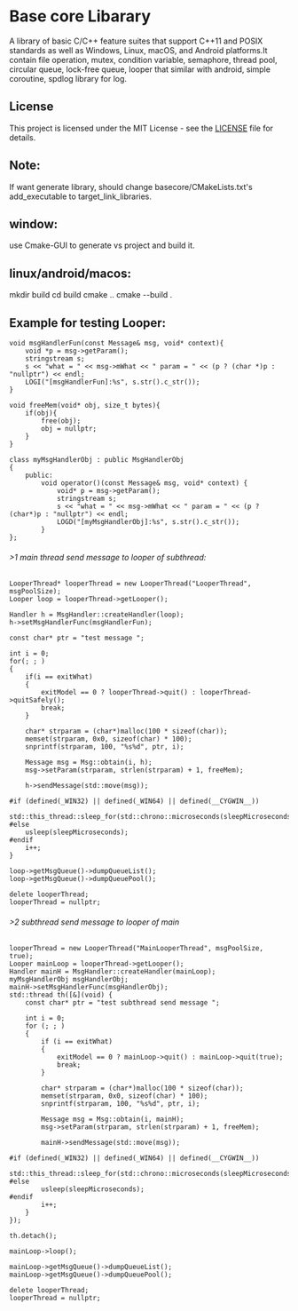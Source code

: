 # Base core Libarary

A library of basic C/C++ feature suites that support C++11 and POSIX standards as well as Windows, Linux, macOS, and Android platforms.It contain file operation, mutex, condition variable, semaphore, thread pool, circular queue, lock-free queue, looper that similar with android, simple coroutine, spdlog library for log.

## License

This project is licensed under the MIT License - see the [LICENSE](LICENSE.txt) file for details.

## Note:
If want generate library, should change basecore/CMakeLists.txt's add_executable to target_link_libraries.

## window: 
use Cmake-GUI to generate vs project and build it.

## linux/android/macos:
mkdir build
cd build
cmake ..
cmake --build .

## Example for testing Looper:

```
void msgHandlerFun(const Message& msg, void* context){
	void *p = msg->getParam();
	stringstream s;
	s << "what = " << msg->mWhat << " param = " << (p ? (char *)p : "nullptr") << endl;
	LOGI("[msgHandlerFun]:%s", s.str().c_str());
}

void freeMem(void* obj, size_t bytes){
	if(obj){
		free(obj);
		obj = nullptr;
	}
}

class myMsgHandlerObj : public MsgHandlerObj
{
	public:
        void operator()(const Message& msg, void* context) { 
			void* p = msg->getParam();
			stringstream s;
			s << "what = " << msg->mWhat << " param = " << (p ? (char*)p : "nullptr") << endl;
			LOGD("[myMsgHandlerObj]:%s", s.str().c_str());
		}
};
```
###### >1 main thread send message to looper of subthread:
```
LooperThread* looperThread = new LooperThread("LooperThread", msgPoolSize);
Looper loop = looperThread->getLooper();	

Handler h = MsgHandler::createHandler(loop);
h->setMsgHandlerFunc(msgHandlerFun);

const char* ptr = "test message ";

int i = 0;
for(; ; )
{
	if(i == exitWhat)
	{
		exitModel == 0 ? looperThread->quit() : looperThread->quitSafely();
		break;
	}

	char* strparam = (char*)malloc(100 * sizeof(char));
	memset(strparam, 0x0, sizeof(char) * 100);
	snprintf(strparam, 100, "%s%d", ptr, i);

	Message msg = Msg::obtain(i, h);
	msg->setParam(strparam, strlen(strparam) + 1, freeMem);

	h->sendMessage(std::move(msg));

#if (defined(_WIN32) || defined(_WIN64) || defined(__CYGWIN__))
	std::this_thread::sleep_for(std::chrono::microseconds(sleepMicroseconds));
#else
	usleep(sleepMicroseconds);
#endif
	i++;
}

loop->getMsgQueue()->dumpQueueList();
loop->getMsgQueue()->dumpQueuePool();

delete looperThread;
looperThread = nullptr;
```

###### >2 subthread send message to looper of main
```
looperThread = new LooperThread("MainLooperThread", msgPoolSize, true);
Looper mainLoop = looperThread->getLooper();
Handler mainH = MsgHandler::createHandler(mainLoop);
myMsgHandlerObj msgHandlerObj;
mainH->setMsgHandlerFunc(msgHandlerObj);
std::thread th([&](void) {
	const char* ptr = "test subthread send message ";
	
	int i = 0;
	for (; ; )
	{
		if (i == exitWhat)
		{
			exitModel == 0 ? mainLoop->quit() : mainLoop->quit(true);
			break;
		}

		char* strparam = (char*)malloc(100 * sizeof(char));
		memset(strparam, 0x0, sizeof(char) * 100);
		snprintf(strparam, 100, "%s%d", ptr, i);

		Message msg = Msg::obtain(i, mainH);
		msg->setParam(strparam, strlen(strparam) + 1, freeMem);

		mainH->sendMessage(std::move(msg));

#if (defined(_WIN32) || defined(_WIN64) || defined(__CYGWIN__))
		std::this_thread::sleep_for(std::chrono::microseconds(sleepMicroseconds));
#else
		usleep(sleepMicroseconds);
#endif
		i++;
	}
});

th.detach();
	
mainLoop->loop();

mainLoop->getMsgQueue()->dumpQueueList();
mainLoop->getMsgQueue()->dumpQueuePool();

delete looperThread;
looperThread = nullptr;
```